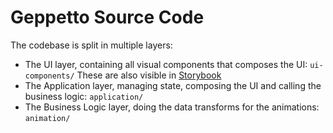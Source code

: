 # Geppetto Source Code

The codebase is split in multiple layers:

- The UI layer, containing all visual components that composes the UI: `ui-components/` 
  These are also visible in [Storybook](https://geppetto.js.org/storybook/)
- The Application layer, managing state, composing the UI and calling the business logic: `application/`
- The Business Logic layer, doing the data transforms for the animations: `animation/`
